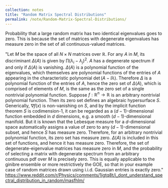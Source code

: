 ```yaml
---
collection: notes
title: "Random Matrix Spectral Distributions"
permalink: /note/Random-Matrix-Spectral-Distributions/
---
```

Probability that a large random matrix has two identical eigenvalues goes to zero. This is because the set of matrices with degenerate eigenvalues has measure zero in the set of all continuous-valued matrices.

"Let $M$ be the space of all $N\times N$ matrices over $\mathbb{R}$. For any $A$ in $M$, its discriminant $\Delta(A)$ is given by $\prod(\lambda_i - \lambda_j)^2$.
$A$ has a degenerate spectrum if and only if $\Delta(A)$ is vanishing. $\Delta(A)$ is a polynomial function of the eigenvalues, which themselves are polynomial functions of the entries of $A$ appearing in the characteristic polynomial $\det(A - I\lambda)$.
Therefore $\Delta$ is a polynomial function of the entries of $A$, hence the zero set of $\Delta(A)$, which is comprised of elements of $M$, is the same as the zero set of a single nontrivial polynomial function.
Suppose $f: \mathbb{R}^n \rightarrow \mathbb{R}$ is an arbitrary nontrivial polynomial function. Then its zero set defines an algebraic hypersurface $S$. Generically, $\nabla f(x)$ is non-vanishing on $S$, and by the implicit function theorem $S$ is codimension-1, it can be regarded as a $(d-1)$-dimensional function embedded in $d$ dimensions, e.g. a smooth $(d-1)$-dimensional manifold.
But it is known that the Lebesque measure for a $d$-dimensional space automatically assigns a value of zero to any $(d-1)$-dimensional subset, and hence $S$ has measure zero.
Therefore, for an arbitrary nontrivial polynomial function, its zero set has measure zero. $\Delta(A)$ is included in this set of functions, and hence it has measure zero.
Therefore, the set of degenerate-eigenvalue matrices has measure zero in $M$, and the probability of selecting a matrix with degenerate spectrum from an arbitrary continuous pdf over $M$ is precisely zero.
This is equally applicable to the ginibre ensemble or more restrictively the GOE, so that in your example case of random matrices drawn using i.i.d. Gaussian entries is exactly zero."
https://www.reddit.com/r/Physics/comments/1igtq8t/i_dont_understand_spectral_distribution_in_random/masfhlm/